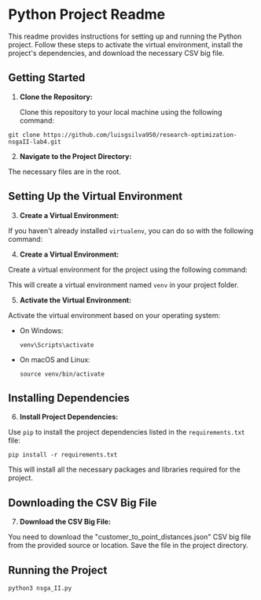 # Python Project Readme

This readme provides instructions for setting up and running the Python project. Follow these steps to activate the
virtual environment, install the project's dependencies, and download the necessary CSV big file.

## Getting Started

1. **Clone the Repository:**

   Clone this repository to your local machine using the following command:

````commandline
git clone https://github.com/luisgsilva950/research-optimization-nsgaII-lab4.git
````

2. **Navigate to the Project Directory:**

The necessary files are in the root.

## Setting Up the Virtual Environment

3. **Create a Virtual Environment:**

If you haven't already installed `virtualenv`, you can do so with the following command:

4. **Create a Virtual Environment:**

Create a virtual environment for the project using the following command:

This will create a virtual environment named `venv` in your project folder.

5. **Activate the Virtual Environment:**

Activate the virtual environment based on your operating system:

- On Windows:

  ```
  venv\Scripts\activate
  ```

- On macOS and Linux:

  ```
  source venv/bin/activate
  ```

## Installing Dependencies

6. **Install Project Dependencies:**

Use `pip` to install the project dependencies listed in the `requirements.txt` file:

```commandline
pip install -r requirements.txt
```

This will install all the necessary packages and libraries required for the project.

## Downloading the CSV Big File

7. **Download the CSV Big File:**

You need to download the "customer_to_point_distances.json" CSV big file from the provided source or location. Save the
file in the project directory.

## Running the Project

````commandline
python3 nsga_II.py
````


